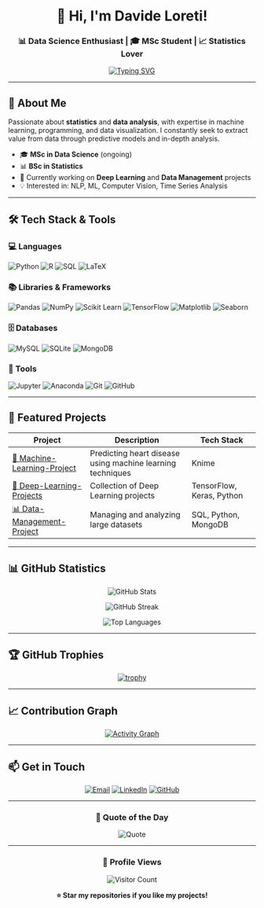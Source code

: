 <div align="center">
  
# 👋 Hi, I'm Davide Loreti!

### 📊 Data Science Enthusiast | 🎓 MSc Student | 📈 Statistics Lover

[![Typing SVG](https://readme-typing-svg.demolab.com?font=Fira+Code&size=22&pause=1000&color=2E9EF7&center=true&vCenter=true&width=600&lines=Turning+Data+into+Insights+📊;Machine+Learning+%26+Statistical+Analysis;Python+%7C+R+%7C+SQL+Developer)](https://git.io/typing-svg)

</div>

---

## 🚀 About Me

Passionate about **statistics** and **data analysis**, with expertise in machine learning, programming, and data visualization. I constantly seek to extract value from data through predictive models and in-depth analysis.

- 🎓 **MSc in Data Science** (ongoing)
- 📊 **BSc in Statistics** 
- 🔭 Currently working on **Deep Learning** and **Data Management** projects
- 💡 Interested in: NLP, ML, Computer Vision, Time Series Analysis


---

## 🛠️ Tech Stack & Tools

### 💻 Languages
![Python](https://img.shields.io/badge/Python-3776AB?style=for-the-badge&logo=python&logoColor=white)
![R](https://img.shields.io/badge/R-276DC3?style=for-the-badge&logo=r&logoColor=white)
![SQL](https://img.shields.io/badge/SQL-4479A1?style=for-the-badge&logo=mysql&logoColor=white)
![LaTeX](https://img.shields.io/badge/LaTeX-008080?style=for-the-badge&logo=latex&logoColor=white)

### 📚 Libraries & Frameworks
![Pandas](https://img.shields.io/badge/Pandas-150458?style=for-the-badge&logo=pandas&logoColor=white)
![NumPy](https://img.shields.io/badge/NumPy-013243?style=for-the-badge&logo=numpy&logoColor=white)
![Scikit Learn](https://img.shields.io/badge/scikit--learn-F7931E?style=for-the-badge&logo=scikit-learn&logoColor=white)
![TensorFlow](https://img.shields.io/badge/TensorFlow-FF6F00?style=for-the-badge&logo=tensorflow&logoColor=white)
![Matplotlib](https://img.shields.io/badge/Matplotlib-11557c?style=for-the-badge&logo=python&logoColor=white)
![Seaborn](https://img.shields.io/badge/Seaborn-3776AB?style=for-the-badge&logo=python&logoColor=white)

### 🗄️ Databases
![MySQL](https://img.shields.io/badge/MySQL-4479A1?style=for-the-badge&logo=mysql&logoColor=white)
![SQLite](https://img.shields.io/badge/SQLite-003B57?style=for-the-badge&logo=sqlite&logoColor=white)
![MongoDB](https://img.shields.io/badge/MongoDB-47A248?style=for-the-badge&logo=mongodb&logoColor=white)

### 🧰 Tools
![Jupyter](https://img.shields.io/badge/Jupyter-F37626?style=for-the-badge&logo=jupyter&logoColor=white)
![Anaconda](https://img.shields.io/badge/Anaconda-44A833?style=for-the-badge&logo=anaconda&logoColor=white)
![Git](https://img.shields.io/badge/Git-F05032?style=for-the-badge&logo=git&logoColor=white)
![GitHub](https://img.shields.io/badge/GitHub-181717?style=for-the-badge&logo=github&logoColor=white)

---

## 📌 Featured Projects

<div align="center">

| Project | Description | Tech Stack |
|----------|-------------|------------|
| [🚀 Machine-Learning-Project](https://github.com/DavideFabioLoreti/Machine_learning_project) | Predicting heart disease using machine learning techniques | Knime |
| [🧠 Deep-Learning-Projects](https://github.com/DavideFabioLoreti/Deep-Learning-Projects) | Collection of Deep Learning projects | TensorFlow, Keras, Python |
| [📊 Data-Management-Project](https://github.com/DavideFabioLoreti/Data-Management-Project) | Managing and analyzing large datasets | SQL, Python, MongoDB |

</div>

---

## 📊 GitHub Statistics

<div align="center">
  
![GitHub Stats](https://github-readme-stats.vercel.app/api?username=DavideFabioLoreti&show_icons=true&theme=tokyonight&hide_border=true&count_private=true)

![GitHub Streak](https://github-readme-streak-stats.herokuapp.com/?user=DavideFabioLoreti&theme=tokyonight&hide_border=true)

![Top Languages](https://github-readme-stats.vercel.app/api/top-langs/?username=DavideFabioLoreti&layout=compact&theme=tokyonight&hide_border=true&langs_count=8)

</div>

---

## 🏆 GitHub Trophies

<div align="center">

[![trophy](https://github-profile-trophy.vercel.app/?username=DavideFabioLoreti&theme=tokyonight&no-frame=true&row=1&column=7)](https://github.com/ryo-ma/github-profile-trophy)

</div>

---

## 📈 Contribution Graph

<div align="center">

[![Activity Graph](https://github-readme-activity-graph.vercel.app/graph?username=DavideFabioLoreti&theme=tokyo-night&hide_border=true)](https://github.com/ashutosh00710/github-readme-activity-graph)

</div>

---

## 📫 Get in Touch

<div align="center">

[![Email](https://img.shields.io/badge/Email-loredade@gmail.com-D14836?style=for-the-badge&logo=gmail&logoColor=white)](mailto:loredade@gmail.com)
[![LinkedIn](https://img.shields.io/badge/LinkedIn-Davide_Loreti-0A66C2?style=for-the-badge&logo=linkedin&logoColor=white)](https://www.linkedin.com/in/davide-fabio-loreti-736965293/)
[![GitHub](https://img.shields.io/badge/GitHub-DavideFabioLoreti-181717?style=for-the-badge&logo=github&logoColor=white)](https://github.com/DavideFabioLoreti)

</div>

---

<div align="center">
  
### 💭 Quote of the Day

![Quote](https://quotes-github-readme.vercel.app/api?type=horizontal&theme=tokyonight)

</div>

---

<div align="center">

### 👀 Profile Views

![Visitor Count](https://profile-counter.glitch.me/DavideFabioLoreti/count.svg)

**⭐ Star my repositories if you like my projects!**

</div>
